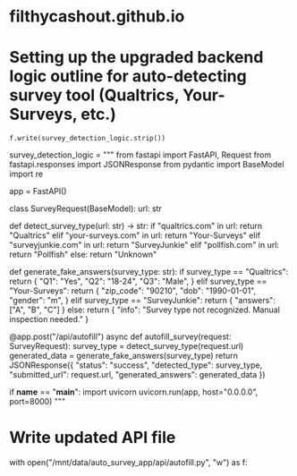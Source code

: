 # filthycashout.github.io
# Setting up the upgraded backend logic outline for auto-detecting survey tool (Qualtrics, Your-Surveys, etc.)
    f.write(survey_detection_logic.strip())

survey_detection_logic = """
from fastapi import FastAPI, Request
from fastapi.responses import JSONResponse
from pydantic import BaseModel
import re

app = FastAPI()

class SurveyRequest(BaseModel):
    url: str

def detect_survey_type(url: str) -> str:
    if "qualtrics.com" in url:
        return "Qualtrics"
    elif "your-surveys.com" in url:
        return "Your-Surveys"
    elif "surveyjunkie.com" in url:
        return "SurveyJunkie"
    elif "pollfish.com" in url:
        return "Pollfish"
    else:
        return "Unknown"

def generate_fake_answers(survey_type: str):
    if survey_type == "Qualtrics":
        return {
            "Q1": "Yes",
            "Q2": "18-24",
            "Q3": "Male",
        }
    elif survey_type == "Your-Surveys":
        return {
            "zip_code": "90210",
            "dob": "1990-01-01",
            "gender": "m",
        }
    elif survey_type == "SurveyJunkie":
        return {
            "answers": ["A", "B", "C"]
        }
    else:
        return {
            "info": "Survey type not recognized. Manual inspection needed."
        }

@app.post("/api/autofill")
async def autofill_survey(request: SurveyRequest):
    survey_type = detect_survey_type(request.url)
    generated_data = generate_fake_answers(survey_type)
    return JSONResponse({
        "status": "success",
        "detected_type": survey_type,
        "submitted_url": request.url,
        "generated_answers": generated_data
    })

if __name__ == "__main__":
    import uvicorn
    uvicorn.run(app, host="0.0.0.0", port=8000)
"""

# Write updated API file
with open("/mnt/data/auto_survey_app/api/autofill.py", "w") as f:
